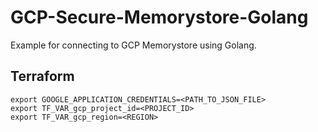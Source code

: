 # GCP-Secure-Memorystore-Golang

Example for connecting to GCP Memorystore using Golang.

## Terraform

```
export GOOGLE_APPLICATION_CREDENTIALS=<PATH_TO_JSON_FILE>
export TF_VAR_gcp_project_id=<PROJECT_ID>
export TF_VAR_gcp_region=<REGION>
```

